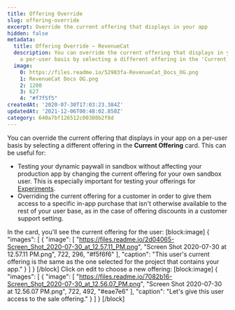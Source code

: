 ```yaml
---
title: Offering Override
slug: offering-override
excerpt: Override the current offering that displays in your app
hidden: false
metadata:
  title: Offering Override – RevenueCat
  description: You can override the current offering that displays in your app on
    a per-user basis by selecting a different offering in the 'Current Offering' card.
  image:
    0: https://files.readme.io/52983fa-RevenueCat_Docs_OG.png
    1: RevenueCat Docs OG.png
    2: 1200
    3: 627
    4: "#f7f5f5"
createdAt: '2020-07-30T17:03:23.384Z'
updatedAt: '2021-12-06T00:48:02.850Z'
category: 640a7bf126512c00308b2f8d
---
```

You can override the current offering that displays in your app on a per-user basis by selecting a different offering in the **Current Offering** card. This can be useful for:

- Testing your dynamic paywall in sandbox without affecting your production app by changing the current offering for your own sandbox user. This is especially important for testing your offerings for [Experiments](doc:experiments-beta).
- Overriding the current offering for a customer in order to give them access to a specific in-app purchase that isn't otherwise available to the rest of your user base, as in the case of offering discounts in a customer support setting.

In the card, you'll see the current offering for the user:
[block:image]
{
  "images": [
    {
      "image": [
        "https://files.readme.io/2d04065-Screen_Shot_2020-07-30_at_12.57.11_PM.png",
        "Screen Shot 2020-07-30 at 12.57.11 PM.png",
        722,
        296,
        "#f5f6f6"
      ],
      "caption": "This user's current offering is the same as the one selected for the project that contains your app."
    }
  ]
}
[/block]
Click on edit to choose a new offering:
[block:image]
{
  "images": [
    {
      "image": [
        "https://files.readme.io/7082b16-Screen_Shot_2020-07-30_at_12.56.07_PM.png",
        "Screen Shot 2020-07-30 at 12.56.07 PM.png",
        722,
        492,
        "#eae7e6"
      ],
      "caption": "Let's give this user access to the sale offering."
    }
  ]
}
[/block]